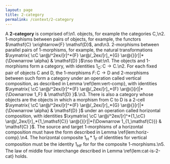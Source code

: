 ```yaml
---
layout: page
title: 2-category
permalink: /context/2-category
---
```

A **2-category** is comprised of:\n1. objects, for example the categories $\mathsf{C}$,\n2. 1-morphisms between pairs of objects, for example, the functors $\mathsf{C} \xrightarrow{F} \mathsf{D}$, and\n3. 2-morphisms between parallel pairs of 1-morphisms, for example, the natural transformations $\xymatrix{ \cC \ar@/^2ex/[r]^*{F} \ar@/_2ex/[r]_*{G} \ar@{}[r]|*{\Downarrow \alpha} & \mathsf{D} }$\nso that:\n1. The objects and 1-morphisms form a category, with identities $1_{\mathsf{C}} \colon \mathsf{C} \to \mathsf{C}$.\n2. For each fixed pair of objects $\mathsf{C}$ and $\mathsf{D}$, the 1-morphisms $F \colon \mathsf{C} \to \mathsf{D}$ and 2-morphisms between such form a category under an operation called vertical composition, as described in Lemma \ref{lem:vert-comp}, with identities $\xymatrix{ \cC \ar@/^2ex/[r]^*{F} \ar@/_2ex/[r]_*{F} \ar@{}[r]|*{\Downarrow 1_F} & \mathsf{D} }$.\n3. There is also a  category whose objects are the objects in which a morphism from $\mathsf{C}$ to $\mathsf{D}$ is a 2-cell $\xymatrix{ \cC \ar@/^2ex/[r]^*{F} \ar@/_2ex/[r]_*{G} \ar@{}[r]|*{\Downarrow \alpha} & \mathsf{D} }$ under an operation called horizontal composition, with identities $\xymatrix{ \cC \ar@/^2ex/[r]^*{1_\cC} \ar@/_2ex/[r]_*{1_\mathsf{C}} \ar@{}[r]|*{\Downarrow 1_{1_\mathsf{C}}} & \mathsf{C} }$. The source and target 1-morphisms of a horizontal composition must have the form described in Lemma \ref{lem:horiz-comp}.\n4. The horizontal composite $1_H \ast 1_F$ of identities for vertical composition must be the identity $1_{HF}$ for for the composite 1-morphisms.\n5. The law of middle four interchange described in Lemma \ref{lem:cat-is-2-cat} holds.
